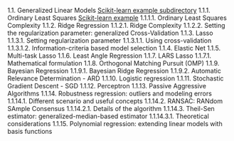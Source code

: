 1.1. Generalized Linear Models
[Scikit-learn example subdirectory](https://github.com/scikit-learn/scikit-learn/tree/master/examples/linear_model)
1.1.1. Ordinary Least Squares
[Scikit-learn example](http://scikit-learn.org/stable/auto_examples/linear_model/plot_ols.html#example-linear-model-plot-ols-py)
1.1.1.1. Ordinary Least Squares Complexity
1.1.2. Ridge Regression
1.1.2.1. Ridge Complexity
1.1.2.2. Setting the regularization parameter: generalized Cross-Validation
1.1.3. Lasso
1.1.3.1. Setting regularization parameter
1.1.3.1.1. Using cross-validation
1.1.3.1.2. Information-criteria based model selection
1.1.4. Elastic Net
1.1.5. Multi-task Lasso
1.1.6. Least Angle Regression
1.1.7. LARS Lasso
1.1.7.1. Mathematical formulation
1.1.8. Orthogonal Matching Pursuit (OMP)
1.1.9. Bayesian Regression
1.1.9.1. Bayesian Ridge Regression
1.1.9.2. Automatic Relevance Determination - ARD
1.1.10. Logistic regression
1.1.11. Stochastic Gradient Descent - SGD
1.1.12. Perceptron
1.1.13. Passive Aggressive Algorithms
1.1.14. Robustness regression: outliers and modeling errors
1.1.14.1. Different scenario and useful concepts
1.1.14.2. RANSAC: RANdom SAmple Consensus
1.1.14.2.1. Details of the algorithm
1.1.14.3. Theil-Sen estimator: generalized-median-based estimator
1.1.14.3.1. Theoretical considerations
1.1.15. Polynomial regression: extending linear models with basis functions
